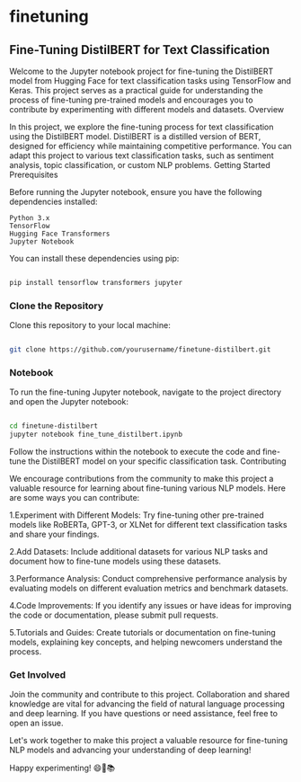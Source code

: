 # finetuning
## **Fine-Tuning DistilBERT for Text Classification**

Welcome to the Jupyter notebook project for fine-tuning the DistilBERT model from Hugging Face for text classification tasks using TensorFlow and Keras. This project serves as a practical guide for understanding the process of fine-tuning pre-trained models and encourages you to contribute by experimenting with different models and datasets.
Overview

In this project, we explore the fine-tuning process for text classification using the DistilBERT model. DistilBERT is a distilled version of BERT, designed for efficiency while maintaining competitive performance. You can adapt this project to various text classification tasks, such as sentiment analysis, topic classification, or custom NLP problems.
Getting Started
Prerequisites

Before running the Jupyter notebook, ensure you have the following dependencies installed:

    Python 3.x
    TensorFlow
    Hugging Face Transformers
    Jupyter Notebook

You can install these dependencies using pip:

```bash

pip install tensorflow transformers jupyter

```

### **Clone the Repository**

Clone this repository to your local machine:

```bash

git clone https://github.com/yourusername/finetune-distilbert.git
```

### **Notebook**

To run the fine-tuning Jupyter notebook, navigate to the project directory and open the Jupyter notebook:

```bash

cd finetune-distilbert
jupyter notebook fine_tune_distilbert.ipynb
```

Follow the instructions within the notebook to execute the code and fine-tune the DistilBERT model on your specific classification task.
Contributing

We encourage contributions from the community to make this project a valuable resource for learning about fine-tuning various NLP models. Here are some ways you can contribute:

1.Experiment with Different Models: Try fine-tuning other pre-trained models like RoBERTa, GPT-3, or XLNet for different text classification tasks and share your findings.

2.Add Datasets: Include additional datasets for various NLP tasks and document how to fine-tune models using these datasets.

3.Performance Analysis: Conduct comprehensive performance analysis by evaluating models on different evaluation metrics and benchmark datasets.

4.Code Improvements: If you identify any issues or have ideas for improving the code or documentation, please submit pull requests.

5.Tutorials and Guides: Create tutorials or documentation on fine-tuning models, explaining key concepts, and helping newcomers understand the process.


### **Get Involved**

Join the community and contribute to this project. Collaboration and shared knowledge are vital for advancing the field of natural language processing and deep learning. If you have questions or need assistance, feel free to open an issue.

Let's work together to make this project a valuable resource for fine-tuning NLP models and advancing your understanding of deep learning!

Happy experimenting! 😄🤖📚
